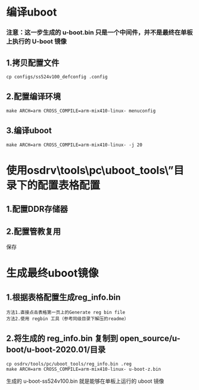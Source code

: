 # 编译uboot
  ### 注意：这一步生成的 u-boot.bin 只是一个中间件，并不是最终在单板上执行的 U-boot 镜像
  ## 1.拷贝配置文件
    cp configs/ss524v100_defconfig .config
  ## 2.配置编译环境
    make ARCH=arm CROSS_COMPILE=arm-mix410-linux- menuconfig
  ## 3.编译uboot
    make ARCH=arm CROSS_COMPILE=arm-mix410-linux- -j 20

# 使用osdrv\tools\pc\uboot_tools\”目录下的配置表格配置
  ## 1.配置DDR存储器
  ## 2.配置管教复用
  保存

# 生成最终uboot镜像
  ## 1.根据表格配置生成reg_info.bin
    方法1.直接点击表格第一页上的Generate reg bin file
    方法2.使用 regbin 工具（参考同级目录下解压的readme）
  ## 2.将生成的 reg_info.bin 复制到 open_source/u-boot/u-boot-2020.01/目录
    cp osdrv/tools/pc/uboot_tools/reg_info.bin .reg 
    make ARCH=arm CROSS_COMPILE=arm-mix410-linux- u-boot-z.bin
  生成的 u-boot-ss524v100.bin 就是能够在单板上运行的 uboot 镜像
